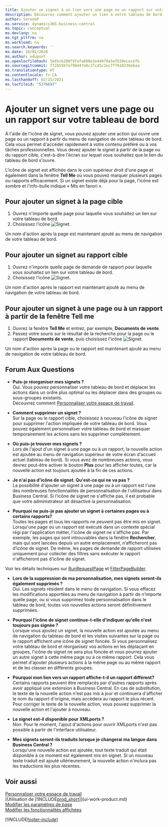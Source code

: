 ```yaml
---
title: Ajouter un signet à un lien vers une page ou un rapport sur votre tableau de bord | Microsoft Docs
description: Découvrez comment ajouter un lien à votre tableau de bord.
author: SorenGP
ms.service: dynamics365-business-central
ms.topic: conceptual
ms.devlang: na
ms.tgt_pltfrm: na
ms.workload: na
ms.search.keywords: ''
ms.date: 10/01/2020
ms.author: edupont
ms.openlocfilehash: 5e85c6200f9fafa800e2e44978a5efb10ececefb
ms.sourcegitcommit: ff2b55b7e790447e0c1fcd5c2ec7f7610338ebaa
ms.translationtype: HT
ms.contentlocale: fr-CA
ms.lasthandoff: 02/15/2021
ms.locfileid: "5376697"
---
```

# <a name="bookmark-a-page-or-report-on-your-role-center"></a>Ajouter un signet vers une page ou un rapport sur votre tableau de bord
À l'aide de l'icône de signet, vous pouvez ajouter une action qui ouvre une page ou un rapport à partir du menu de navigation de votre tableau de bord. Cela vous permet d'accéder rapidement à votre contenu préféré ou à vos tâches professionnelles. Vous devez ajouter le signet à partir de la page ou du rapport cible, c'est-à-dire l'écran sur lequel vous souhaitez que le lien du tableau de bord s'ouvre.

L'icône de signet est affichée dans le coin supérieur droit d'une page et également dans la fenêtre **Tell Me** où vous pouvez marquer plusieurs pages ou rapports efficacement. Si un signet existe déjà pour la page, l'icône est sombre et l'info-bulle indique « Mis en favori ».

## <a name="to-bookmark-the-target-page"></a>Pour ajouter un signet à la page cible
1. Ouvrez n'importe quelle page pour laquelle vous souhaitez un lien sur votre tableau de bord.
2. Choisissez l'icône ![Signet](media/ui_bookmark_icon.png "Signet").

Un nom d'action après la page est maintenant ajouté au menu de navigation de votre tableau de bord.

## <a name="to-bookmark-the-target-report"></a>Pour ajouter un signet au rapport cible
1. Ouvrez n'importe quelle page de demande de rapport pour laquelle vous souhaitez un lien sur votre tableau de bord.
2. Choisissez l'icône ![Signet](media/ui_bookmark_icon.png "Signet").

Un nom d'action après le rapport est maintenant ajouté au menu de navigation de votre tableau de bord.

## <a name="to-bookmark-a-page-or-report-from-the-tell-me-window"></a>Pour ajouter un signet à une page ou à un rapport à partir de la fenêtre Tell me
1. Ouvrez la fenêtre **Tell Me** et entrez, par exemple, **Documents de vente**.
2. Passez votre souris sur le résultat de la recherche pour la page ou le rapport **Documents de vente**, puis choisissez l'icône ![Signet](media/ui_bookmark_icon.png "Signet").

Un nom d'action après la page ou le rapport est maintenant ajouté au menu de navigation de votre tableau de bord.


## <a name="frequently-asked-questions"></a>Forum Aux Questions  

- **Puis-je réorganiser mes signets ?**  
Oui. Vous pouvez personnaliser votre tableau de bord et déplacer les actions dans un ordre plus optimal ou les déplacer dans des groupes ou sous-groupes existants.  
Découvrez comment [Personnaliser votre espace de travail](ui-personalization-user.md).

- **Comment supprimer un signet ?**  
Sur la page ou le rapport cible, choisissez à nouveau l'icône de signet pour supprimer l'action impliquée de votre tableau de bord. Vous pouvez également personnaliser votre tableau de bord et masquer temporairement les actions sans les supprimer complètement.

- **Où puis-je trouver mes signets ?**  
Lors de l'ajout d'un signet à une page ou à un rapport, la nouvelle action est ajoutée au menu de navigation supérieur de votre écran d'accueil actuel (tableau de bord). Si vous avez de nombreuses actions, vous devrez peut-être activer le bouton **Plus** pour les afficher toutes, car la nouvelle action est toujours ajoutée à la fin de ces actions.
<!-- Should we add a screenshot here? -->

- **Je n'ai pas d'icône de signet. Qu'est-ce qui ne va pas ?**  
La possibilité d'ajouter un signet à une page ou à un rapport est l'une des nombreuses fonctionnalités de personnalisation de l'utilisateur dans Business Central. Si l'icône de signet ne s'affiche pas, il est probable que votre administrateur ait désactivé la personnalisation.

- **Pourquoi ne puis-je pas ajouter un signet à certaines pages ou à certains rapports?**  
Toutes les pages et tous les rapports ne peuvent pas être mis en signet. Lorsqu'une page ou un rapport est exécuté dans un contexte spécial régi par l'application métier, l'icône de signet ne s'affiche pas. Par exemple, les pages qui sont introuvables dans la fenêtre **Rechercher**, mais qui sont lancées depuis un autre emplacement, n’afficheront pas d’icône de signet. De même, les pages de demande de rapport utilisées uniquement pour collecter des filtres sans exécuter le rapport n'afficheront pas d'icône de signet.

Voir les détails techniques sur [RunRequestPage](https://docs.microsoft.com/dynamics365/business-central/dev-itpro/developer/methods-auto/report/reportinstance-runrequestpage-method) et [FilterPageBuilder](https://docs.microsoft.com/dynamics365/business-central/dev-itpro/developer/methods-auto/filterpagebuilder/filterpagebuilder-data-type).

- **Lors de la suppression de ma personnalisation, mes signets seront-ils également supprimés ?**  
Oui. Les signets résident dans le menu de navigation. Si vous effacez les modifications apportées au menu de navigation à partir de n'importe quelle page, ou si vous supprimez toute personnalisation dans le tableau de bord, toutes vos nouvelles actions seront définitivement supprimées.

- **Pourquoi l'icône de signet continue-t-elle d'indiquer qu'elle n'est toujours pas signée ?**  
Lorsque vous ajoutez un signet, la nouvelle action est ajoutée au menu de navigation du tableau de bord et les visites suivantes sur la page ou le rapport affichent une icône de signet foncée. Si vous personnalisez votre tableau de bord et réorganisez vos actions en les déplaçant en groupes, l'icône de signet ne sera plus foncée et vous pourrez ajouter un autre signet à cette même page ou à ce même rapport. Cela vous permet d'ajouter plusieurs actions à la même page ou au même rapport et de les classer en différents groupes.

- **Pourquoi mon lien vers un rapport affiche-t-il un rapport différent?**  
Certains rapports peuvent être remplacés par d'autres rapports après avoir appliqué une extension à Business Central. En cas de substitution, le texte de la nouvelle action n'est pas mis à jour et continuera d'afficher le nom du rapport d'origine, mais accèdera au rapport le plus récent. Pour corriger le texte de la nouvelle action, vous pouvez supprimer la nouvelle action et l'ajouter à nouveau.
<!-- For more information on report substitution, see this link UNAVAILABLE AT THIS TIME -->

- **Le signet est-il disponible pour XMLports ?**  
Non. Pour le moment, l'ajout d'actions pour ouvrir XMLports n'est pas possible à partir de l'interface utilisateur.

- **Mes signets seront-ils traduits lorsque je changerai ma langue dans Business Central ?**  
Lorsqu'une nouvelle action est ajoutée, tout texte traduit qui était disponible à ce moment est également mis en signet. Si un nouveau texte traduit est ajouté ultérieurement, la nouvelle action n'inclura pas les traductions les plus récentes.


## <a name="see-also"></a>Voir aussi
[Personnaliser votre espace de travail](ui-personalization-user.md)  
[Utilisation de [!INCLUDE[prod_short](includes/prod_short.md)]](ui-work-product.md)  
[Modifier les paramètres de base](ui-change-basic-settings.md)  
[Modifier les fonctionnalités affichées](ui-experiences.md)  


[!INCLUDE[footer-include](includes/footer-banner.md)]